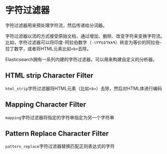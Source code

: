 # 字符过滤器

字符过滤器用来预处理字符流，然后传递给分词器。

字符过滤器以流的方式接受原始文档，通过增加、删除、改变字符来变换字符流。比如，字符过滤器可以将印度-阿拉伯数字（٠‎١٢٣٤٥٦٧٨‎٩）转变为等价的阿拉伯-拉丁数字，或者将HTML元素比如`<b>`去除。

Elasticsearch拥有一系列内建的字符过滤器，可以用来构建自定义的分析器。

## HTML strip Character Filter

`html_strip`字符过滤器将HTML元素（比如`<b>`）去除，然后对HTML体进行编码

## Mapping Character Filter

`mapping`字符过滤器将指定的字符串指定为另一个字符串

## Pattern Replace Character Filter

`pattern_replace`字符过滤器替换匹配正则表达式的字符
